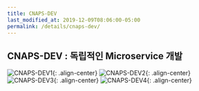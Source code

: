 ```yaml
---
title: CNAPS-DEV
last_modified_at: 2019-12-09T08:06:00-05:00 
permalink: /details/cnaps-dev/
---
```


## CNAPS-DEV : 독립적인 Microservice 개발

![CNAPS-DEV1](https://engineering-skcc.github.io/assets/images/cnaps-dev1.png){: .align-center}
![CNAPS-DEV2](https://engineering-skcc.github.io/assets/images/cnaps-dev2.png){: .align-center}
![CNAPS-DEV3](https://engineering-skcc.github.io/assets/images/cnaps-dev3.png){: .align-center}
![CNAPS-DEV4](https://engineering-skcc.github.io/assets/images/cnaps-dev4.png){: .align-center}
